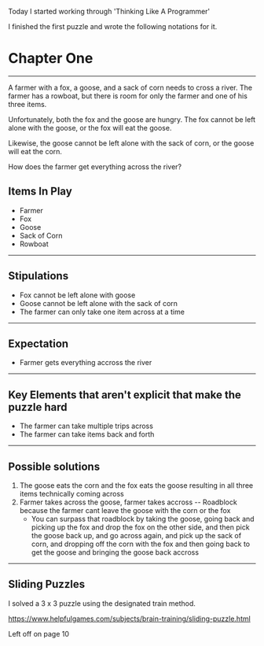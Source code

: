 Today I started working through 'Thinking Like A Programmer'

I finished the first puzzle and wrote the following notations for it.

# Chapter One
---
A farmer with a fox, a goose, and a sack of corn needs to cross a river. The farmer has a rowboat, but there is room for only the farmer and one of his three items. 

Unfortunately, both the fox and the goose are hungry. The fox cannot be left alone with the goose, or the fox will eat the goose. 

Likewise, the goose cannot be left alone with the sack of corn, or the goose will eat the corn. 

How does the farmer get everything across the river?

## Items In Play
* Farmer 
* Fox
* Goose
* Sack of Corn
* Rowboat

---
## Stipulations
* Fox cannot be left alone with goose
* Goose cannot be left alone with the sack of corn
* The farmer can only take one item across at a time

---
## Expectation
* Farmer gets everything accross the river

---
## Key Elements that aren't explicit that make the puzzle hard
* The farmer can take multiple trips across
* The farmer can take items back and forth

---
## Possible solutions
1. The goose eats the corn and the fox eats the goose resulting in all three items technically coming across
2. Farmer takes across the goose, farmer takes accross -- Roadblock because the farmer cant leave the goose with the corn or the fox
   * You can surpass that roadblock by taking the goose, going back and picking up the fox and drop the fox on the other side, and then pick the goose back up, and go across again, and pick up the sack of corn, and dropping off the corn with the fox and then going back to get the goose and bringing the goose back accross

---
## Sliding Puzzles

I solved a 3 x 3 puzzle using the designated train method.

https://www.helpfulgames.com/subjects/brain-training/sliding-puzzle.html

Left off on page 10
